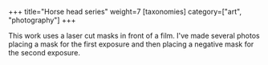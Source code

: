 +++
title="Horse head series"
weight=7
[taxonomies]
category=["art", "photography"]
+++

This work uses a laser cut masks in front of a film. I've made several photos placing a mask for the first exposure and then placing a negative mask for the second exposure.